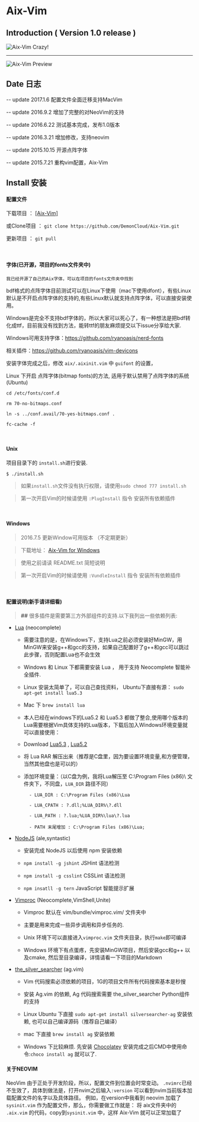 # Aix-Vim 

## Introduction ( Version 1.0 release )

<img src="http://7j1zwt.com1.z0.glb.clouddn.com/%E5%B1%8F%E5%B9%95%E5%BF%AB%E7%85%A7%202017-01-06%20%E4%B8%8B%E5%8D%882.53.26.png" alt="Aix-Vim Crazy!"/>
<hr>
<img src="http://7j1zwt.com1.z0.glb.clouddn.com/%E5%B1%8F%E5%B9%95%E5%BF%AB%E7%85%A7%202017-01-06%20%E4%B8%8B%E5%8D%882.56.19.png" alt="Aix-Vim Preview">


## Date 日志

-- update 2017.1.6 配置文件全面迁移支持MacVim

-- update 2016.9.2 增加了完整的对NeoVim的支持

-- update 2016.6.22 测试基本完成，发布1.0版本

-- update 2016.3.21 增加修改，支持neovim

-- update 2015.10.15 开源点阵字体

-- update 2015.7.21 重构vim配置，Aix-Vim


## Install 安装


#### 配置文件


下载项目 ： [[Aix-Vim]](https://github.com/DemonCloud/Aix-Vim/archive/master.zip)

或Clone项目 ： ``git clone https://github.com/DemonCloud/Aix-Vim.git``

更新项目 ： ``git pull``

<br>


#### 字体(已开源，项目的fonts文件夹中)

``我已经开源了自己的Aix字体，可以在项目的fonts文件夹中找到``

bdf格式的点阵字体目前测试可以在Linux下使用（mac下使用dfont），有些Linux默认是不开启点阵字体的支持的,有些Linux默认就支持点阵字体，可以直接安装使用。

Windows是完全不支持bdf字体的，所以大家可以死心了，有一种想法是把bdf转化成ttf，目前我没有找到方法，能转ttf的朋友麻烦提交以下issue分享给大家.

Windows可用支持字体：https://github.com/ryanoasis/nerd-fonts

相关插件：https://github.com/ryanoasis/vim-devicons

安装字体完成之后，修改 ``aix/.aixinit.vim`` 中 ``guifont`` 的设置，


Linux 下开启 点阵字体(bitmap fonts)的方法, 适用于默认禁用了点阵字体的系统(Ubuntu)

``cd /etc/fonts/conf.d``

``rm 70-no-bitmaps.conf``

``ln -s ../conf.avail/70-yes-bitmaps.conf .``

``fc-cache -f``

<br>


#### Unix

项目目录下的 ``install.sh``进行安装.

```Shell
$ ./install.sh
```

> 如果``install.sh``文件没有执行权限，请使用``sudo chmod 777 install.sh``

> 第一次开启Vim的时候请使用 ``:PlugInstall`` 指令 安装所有依赖插件

<br>


#### Windows

> 2016.7.5 更新Window可用版本 （不定期更新）

> 下载地址： [Aix-Vim for Windows](http://pan.baidu.com/s/1c2nztio)

> 使用之前请读 README.txt 简短说明

> 第一次开启Vim的时候请使用 ``:VundleInstall`` 指令 安装所有依赖插件



<br>

#### 配置说明(新手请详细看)

> **##** 很多插件是需要第三方外部组件的支持.以下我列出一些依赖列表:

- [Lua](http://lua.org) (neocomplete)

	- 需要注意的是，在Windows下，支持Lua之前必须安装好MinGW，用MinGW来安装g++和gcc的支持，如果自己配置好了g++和gcc可以跳过此步骤，否则配置Lua也不会生效

	- Windows 和 Linux 下都需要安装 Lua ， 用于支持 Neocomplete 智能补全插件.

	- Linux 安装太简单了，可以自己查找资料， Ubuntu下直接有源： ``sudo apt-get install lua5.3``

	- Mac 下 ``brew install lua``

	- 本人已经在windows下的Lua5.2 和 Lua5.3 都做了整合,使用哪个版本的Lua需要根据Vim具体支持的Lua版本，下载后加入Windows环境变量就可以直接使用：

	- Download [Lua5.3](http://pan.baidu.com/s/1eQB6I2m) , [Lua5.2](http://pan.baidu.com/s/1eQrnRJs)

	- 将 Lua RAR 解压出来（推荐是C盘里，因为要设置环境变量,和方便管理，当然其他盘也是可以的）

	- 添加环境变量：（以C盘为例，我将Lua解压至 C:\Program Files (x86)\ 文件夹下，不同盘，``LUA_DIR`` 路径不同）

			- LUA_DIR : C:\Program Files (x86)\Lua

			- LUA_CPATH : ?.dll;%LUA_DIR%\?.dll

			- LUA_PATH : ?.lua;%LUA_DIR%\lua\?.lua

			- PATH 末尾增加 : C:\Program Files (x86)\Lua;


- [NodeJS](http://nodejs.org) (ale,syntastic)

	- 安装完成 NodeJS 以后使用 npm 安装依赖

	- ``npm install -g jshint``   JSHint 语法检测

	- ``npm install -g csslint``  CSSLint 语法检测

	- ``npm insatll -g tern``     JavaScript 智能提示扩展

- [Vimproc](https://github.com/Shougo/vimproc.vim) (Neocomplete,VimShell,Unite)

	- Vimproc 默认在 vim/bundle/vimproc.vim/ 文件夹中

	- 主要是用来完成一些异步调用和异步任务的.

	- Unix 环境下可以直接进入``vimproc.vim`` 文件夹目录，执行``make``即可编译 

	- Windows 环境下有点蛋疼，先安装MinGW项目，然后安装gcc和g++ 以及cmake, 然后至目录编译，详情请看一下项目的Markdown

- [the\_silver\_searcher](https://github.com/ggreer/the_silver_searcher) (ag.vim)

	- Vim 代码搜索必须依赖的项目，1G的项目文件所有代码搜索基本是秒搜

	- 安装 Ag.vim 的依赖, Ag 代码搜索需要 the\_silver\_searcher Python组件的支持

	- Linux Ubuntu  下直接 ``sudo apt-get install silversearcher-ag`` 安装依赖, 也可以自己编译源码（推荐自己编译）

	- mac  下直接 ``brew install ag`` 安装依赖

	- Windows 下比较麻烦. 先安装 [Chocolatey](https://chocolatey.org) 安装完成之后CMD中使用命令:``choco install ag`` 就可以了.


#### 关于NEOVIM

NeoVim 由于正处于开发阶段，所以，配置文件到位置会时常变动。
``.nvimrc``已经不生效了，具体到做法是，打开nvim之后输入``:version`` 可以看到nvim当前版本加载配置文件的名字以及具体路径。
例如，在version中我看到 neovim 加载了`` sysinit.vim`` 作为配置文件，那么，你需要做工作就是：
将 aix文件夹中的 ``.aix.vim`` 的代码，copy到``sysinit.vim`` 中，这样 Aix-Vim 就可以正常加载了

<br>

